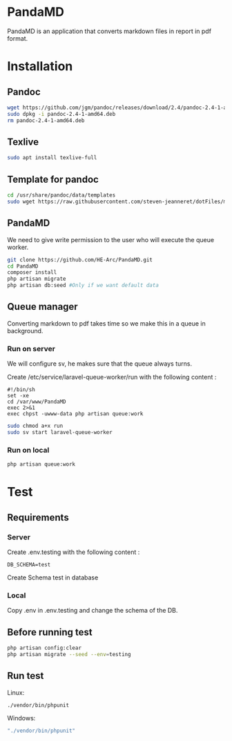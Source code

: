 # PandaMD
PandaMD is an application that converts markdown files in report in pdf format.

# Installation
## Pandoc
```sh
wget https://github.com/jgm/pandoc/releases/download/2.4/pandoc-2.4-1-amd64.deb
sudo dpkg -i pandoc-2.4-1-amd64.deb
rm pandoc-2.4-1-amd64.deb
```

## Texlive
```sh
sudo apt install texlive-full
```

## Template for pandoc
```sh
cd /usr/share/pandoc/data/templates
sudo wget https://raw.githubusercontent.com/steven-jeanneret/dotFiles/master/pandoc/eisvogel.latex
```

## PandaMD
We need to give write permission to the user who will execute the queue worker. 
```sh
git clone https://github.com/HE-Arc/PandaMD.git
cd PandaMD
composer install
php artisan migrate
php artisan db:seed #Only if we want default data
```

## Queue manager
Converting markdown to pdf takes time so we make this in a queue in background.
### Run on server
We will configure sv, he makes sure that the queue always turns.

Create /etc/service/laravel-queue-worker/run with the following content :
```
#!/bin/sh
set -xe
cd /var/www/PandaMD
exec 2>&1
exec chpst -uwww-data php artisan queue:work
```

```sh
sudo chmod a+x run
sudo sv start laravel-queue-worker
```
### Run on local
```sh
php artisan queue:work
```

# Test
## Requirements
### Server
Create .env.testing with the following content :
```
DB_SCHEMA=test
```
Create Schema test in database

### Local
Copy .env in .env.testing and change the schema of the DB.

## Before running test
```sh
php artisan config:clear
php artisan migrate --seed --env=testing
```

## Run test
Linux:
```sh
./vendor/bin/phpunit
```
Windows:
```sh
"./vendor/bin/phpunit"
```

